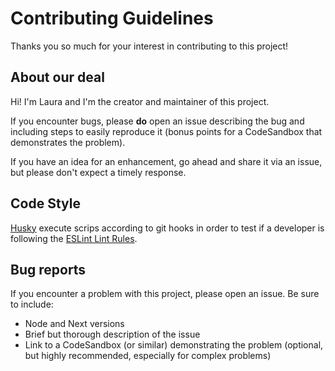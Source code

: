 # Contributing Guidelines

Thanks you so much for your interest in contributing to this project!

## About our deal

Hi! I'm Laura and I'm the creator and maintainer of this project.

If you encounter bugs, please **do** open an issue describing the bug and including steps to easily reproduce it (bonus points for a CodeSandbox that demonstrates the problem).

If you have an idea for an enhancement, go ahead and share it via an issue, but please don't expect a timely response.

## Code Style

[Husky](https://github.com/typicode/husky) execute scrips according to git hooks in order to test if a developer is following the [ESLint Lint Rules](https://github.com/LauraBeatris/floripa-mais/blob/master/.eslintrc.js).

## Bug reports

If you encounter a problem with this project, please open an issue. Be sure to include:

- Node and Next versions
- Brief but thorough description of the issue
- Link to a CodeSandbox (or similar) demonstrating the problem (optional, but highly recommended, especially for complex problems)
